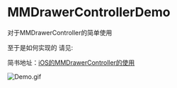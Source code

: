 # MMDrawerControllerDemo
对于MMDrawerController的简单使用


至于是如何实现的  请见:

简书地址：[iOS的MMDrawerController的使用](http://www.jianshu.com/p/9e55cbf7d5ab)


![Demo.gif](http://upload-images.jianshu.io/upload_images/1232706-90d02d499db0abbd.gif?imageMogr2/auto-orient/strip)
